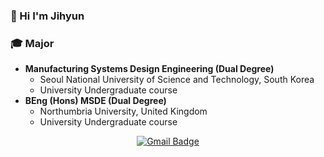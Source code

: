 ### 👋 Hi I'm Jihyun 

### :mortar_board: Major
- <strong>Manufacturing Systems Design Engineering (Dual Degree)</strong>
  - Seoul National University of Science and Technology, South Korea
  - University Undergraduate course
- <strong>BEng (Hons) MSDE (Dual Degree)</strong>
  - Northumbria University, United Kingdom
  - University Undergraduate course
 
 <div align=center>
  
  [![Gmail Badge](https://img.shields.io/badge/Gmail-d14836?style=flat-square&logo=Gmail&logoColor=white&link=mailto:jhryu1208@gmail.com)](mailto:jhryu1208@gmail.com)
 </div>

<!--
**jhryu1208/jhryu1208** is a ✨ _special_ ✨ repository because its `README.md` (this file) appears on your GitHub profile.
Here are some ideas to get you started:

- 🔭 I’m currently working on ...
- 🌱 I’m currently learning ...
- 👯 I’m looking to collaborate on ...
- 🤔 I’m looking for help with ...
- 💬 Ask me about ...
- 📫 How to reach me: ...
- 😄 Pronouns: ...
- ⚡ Fun fact: ...
-->

